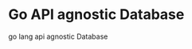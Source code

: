 # Go API agnostic Database

<!-- [![Build Status](https://dev.azure.com/vinils/goapitemplate/_apis/build/status%2Fvinils.goapitemplate?branchName=main)](https://dev.azure.com/vinils/goapitemplate/_build/latest?definitionId=5&branchName=main)[![Tests](https://img.shields.io/azure-devops/tests/vinils/goapitemplate/5.svg)](https://dev.azure.com/vinils/goapitemplate/_build/latest?definitionId=5&branchName=main)[![Coverage](https://img.shields.io/azure-devops/coverage/vinils/goapitemplate/5.svg)](https://dev.azure.com/vinils/goapitemplate/_build/latest?definitionId=5&branchName=main) -->

go lang api agnostic Database
